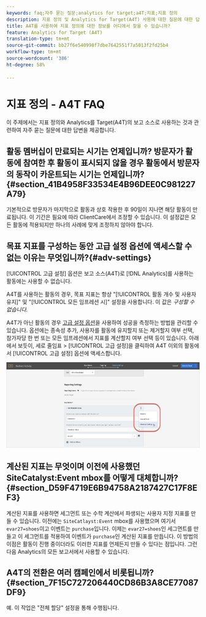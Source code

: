 ```yaml
---
keywords: faq;자주 묻는 질문;analytics for target;a4T;지표;지표 정의
description: 지표 정의 및 Analytics for Target(A4T) 사용에 대한 질문에 대한 답변을 찾습니다. A4T를 사용하면 Adobe Target 활동과 함께 분석 보고를 사용할 수 있습니다.
title: A4T를 사용하여 지표 정의에 대한 정보를 어디에서 찾을 수 있습니까?
feature: Analytics for Target (A4T)
translation-type: tm+mt
source-git-commit: bb27f6e540998f7dbe7642551f7a5013f2fd25b4
workflow-type: tm+mt
source-wordcount: '386'
ht-degree: 58%

---
```



# 지표 정의 - A4T FAQ

이 주제에서는 지표 정의와 Analytics를 Target(A4T)의 보고 소스로 사용하는 것과 관련하여 자주 묻는 질문에 대한 답변을 제공합니다.

## 활동 멤버십이 만료되는 시기는 언제입니까? 방문자가 활동에 참여한 후 활동이 표시되지 않을 경우 활동에서 방문자의 동작이 카운트되는 시기는 언제입니까? {#section_41B4958F33534E4B96DEE0C981227A79}

기본적으로 방문자가 마지막으로 활동과 상호 작용한 후 90일이 지나면 해당 활동이 만료됩니다. 이 기간은 필요에 따라 ClientCare에서 조정할 수 있습니다. 이 설정값은 모든 활동에 적용되지만 하나의 사례에 맞게 조정하지 않아야 합니다.

## 목표 지표를 구성하는 동안 고급 설정 옵션에 액세스할 수 없는 이유는 무엇입니까?{#adv-settings}

[!UICONTROL 고급 설정] 옵션은 보고 소스(A4T)로 [!DNL Analytics]를 사용하는 활동에는 사용할 수 없습니다.

A4T를 사용하는 활동의 경우, 목표 지표는 항상 &quot;[!UICONTROL 활동 개수 및 사용자 유지]&quot; 및 &quot;[!UICONTROL 모든 임프레션 시]&quot; 설정을 사용합니다. 이 값은 *구성할 수 없습니다.*

A4T가 아닌 활동의 경우 [고급 설정 옵션](/help/c-activities/r-success-metrics/success-metrics.md#section_7CE95A2FA8F5438E936C365A6D43BC5B)을 사용하여 성공을 측정하는 방법을 관리할 수 있습니다. 옵션에는 종속성 추가, 사용자를 활동에 유지할지 또는 제거할지 여부 선택, 참가자당 한 번 또는 모든 임프레션에서 지표를 계산할지 여부 선택 등이 있습니다. 아래에서 보듯이, 세로 줄임표 > [!UICONTROL 고급 설정]을 클릭하여 A4T 이외의 활동에서 [!UICONTROL 고급 설정] 옵션에 액세스합니다.

![고급 설정](/help/c-activities/r-success-metrics/assets/advanced-settings.png)

## 계산된 지표는 무엇이며 이전에 사용했던 SiteCatalyst:Event mbox를 어떻게 대체합니까? {#section_D59F4719E6B94758A2187427C17F8EF3}

계산된 지표를 사용하면 세그먼트 또는 수학 계산에서 파생되는 사용자 지정 지표를 만들 수 있습니다. 이전에는 `SiteCatlayst:Event` mbox를 사용했으며 여기서 `evar27=shoes`이고 이벤트는 `purchase`입니다. 이제는 `evar27=shoes`인 세그먼트를 만들고 이 세그먼트를 적용하여 이벤트가 `purchase`인 계산된 지표를 만듭니다. 이 방법의 이점은 활동이 진행 중이더라도 이러한 지표를 언제든지 만들 수 있다는 점입니다. 그런 다음 Analytics의 모든 보고서에서 사용할 수 있습니다.

## A4T의 전환은 여러 캠페인에서 비롯됩니까?  {#section_7F15C727206440CD86B3A8CE77087DF9}

예. 이 작업은 &quot;전체 할당&quot; 설정을 통해 수행됩니다.
